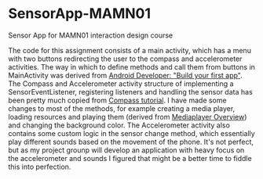 # SensorApp-MAMN01

Sensor App for MAMN01 interaction design course

The code for this assignment consists of a main activity, which has a menu with two buttons redirecting the user to the compass and accelerometer activities. The way in which to define methods and call them from buttons in MainActivity was derived from [Android Developer: "Build your first app"](https://developer.android.com/training/basics/firstapp/index.html). The Compass and Accelerometer activity structure of implementing a SensorEventListener, registering listeners and handling the sensor data has been pretty much copied from [Compass tutorial](https://www.wlsdevelop.com/index.php/en/blog?option=com_content&view=article&id=38). I have made some changes to most of the methods, for example creating a media player, loading resources and playing them (derived from [Mediaplayer Overview](https://developer.android.com/guide/topics/media/mediaplayer)) and changing the background color. The Accelerometer activity also contains some custom logic in the sensor change method, which essentially play different sounds based on the movement of the phone. It's not perfect, but as my project grounp will develop an application with heavy focus on the accelerometer and sounds I figured that might be a better time to fiddle this into perfection.